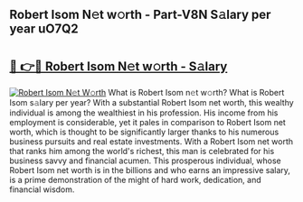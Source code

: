 ## Robert Isom N𝚎t w𝚘rth - Part-V8N S𝚊lary per year uO7Q2

# <h2><a href="http://gc1hvue.nevu.top/?p=Robert+Isom">🔗 👉🔴 Robert Isom N𝚎t w𝚘rth - S𝚊lary</a></h2>

[![Robert Isom N𝚎t W𝚘rth](https://i.imgur.com/Oavwk0R.jpeg)](http://gc1hvue.nevu.top/?p=Robert+Isom)
What is Robert Isom n𝚎t w𝚘rth? What is Robert Isom s𝚊lary per year?
With a substantial Robert Isom net worth, this wealthy individual is among the wealthiest in his profession. His income from his employment is considerable, yet it pales in comparison to Robert Isom net worth, which is thought to be significantly larger thanks to his numerous business pursuits and real estate investments. With a Robert Isom net worth that ranks him among the world's richest, this man is celebrated for his business savvy and financial acumen. This prosperous individual, whose Robert Isom net worth is in the billions and who earns an impressive salary, is a prime demonstration of the might of hard work, dedication, and financial wisdom.
